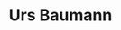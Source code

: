 ---
title: "Urs Baumann"
draft: false
type: about-us
# post image
image: "images/ins/about-us/urs-baumann.jpg"
# This is the meta description used by search engines (see https://moz.com/learn/seo/meta-description)
# Recommended length: 50–160 characters (Google truncates snippets to ~155–160 characters)
description: "Network Engineer at INS Institute for Networked Solutions in eastern Switzerland."
# weight determines the order in which the team members are listed in the about us page
weight: 3
email: "urs.baumann@ost.ch"
function: 
  - "Network Engineer"
academicTitle: "BSc. FHO in Computer Science"
certifications: ""
fieldOfActivity: 
  - "CCNA, CCNP, BCNP und SDN Instructor"
  - "AWS accredited instructor"
  - "Planning and implementation of projects in Cloud Networking and Software Defined Networking"
---